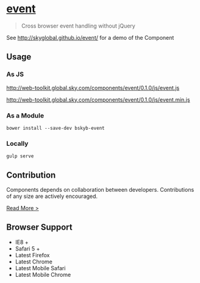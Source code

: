 [event](http://skyglobal.github.io/event/) 
========================

> Cross browser event handling without jQuery

See http://skyglobal.github.io/event/ for a demo of the Component

## Usage

### As JS

http://web-toolkit.global.sky.com/components/event/0.1.0/js/event.js

http://web-toolkit.global.sky.com/components/event/0.1.0/js/event.min.js

### As a Module

`bower install --save-dev bskyb-event`

### Locally

`gulp serve`

## Contribution

Components depends on collaboration between developers. Contributions of any size are actively encouraged.

[Read More >](CONTRIBUTING.md)

## Browser Support

 * IE8 +
 * Safari 5 +
 * Latest Firefox
 * Latest Chrome
 * Latest Mobile Safari
 * Latest Mobile Chrome
